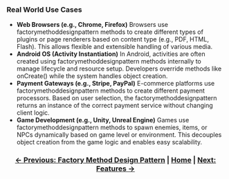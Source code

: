 ### Real World Use Cases
- **Web Browsers (e.g., Chrome, Firefox)**
  Browsers use factorymethoddesignpattern methods to create different types of plugins or page renderers based on content type (e.g., PDF, HTML, Flash). This allows flexible and extensible handling of various media.
- **Android OS (Activity Instantiation)**
  In Android, activities are often created using factorymethoddesignpattern methods internally to manage lifecycle and resource setup. Developers override methods like onCreate() while the system handles object creation.
- **Payment Gateways (e.g., Stripe, PayPal)**
  E-commerce platforms use factorymethoddesignpattern methods to create different payment processors. Based on user selection, the factorymethoddesignpattern returns an instance of the correct payment service without changing client logic.
- **Game Development (e.g., Unity, Unreal Engine)**
  Games use factorymethoddesignpattern methods to spawn enemies, items, or NPCs dynamically based on game level or environment. This decouples object creation from the game logic and enables easy scalability.

<div align="center">

### [← Previous: Factory Method Design Pattern](./FactoryMethodDesignPattern.md) | [Home](./Index.md) | [Next: Features →](./features.md)

</div>